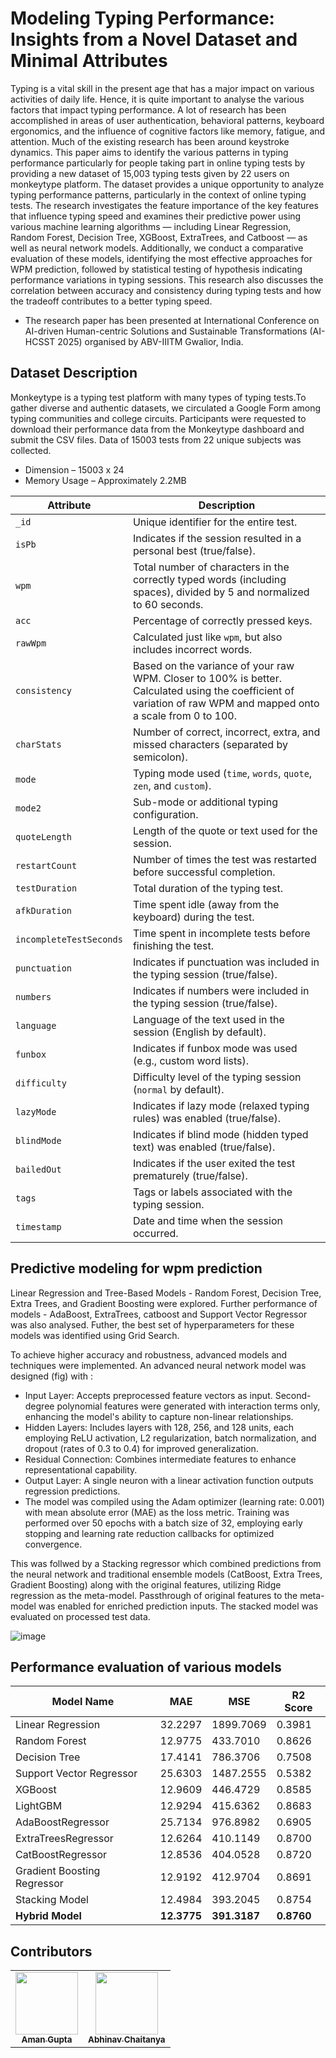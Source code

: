 # Modeling Typing Performance: Insights from a Novel Dataset and Minimal Attributes
Typing is a vital skill in the present age that has a major impact on various activities of daily life. Hence, it is quite important to analyse the various factors that impact typing performance. A lot of research has been accomplished in areas of user authentication, behavioral patterns, keyboard ergonomics, and the influence of cognitive factors like memory, fatigue, and attention. Much of the existing research has been around keystroke dynamics. This paper aims to identify the various patterns in typing performance particularly for people taking part in online typing tests by providing a new dataset of 15,003 typing tests given by 22 users on monkeytype platform. The dataset provides a unique opportunity to analyze typing performance patterns, particularly in the context of online typing tests. The research investigates the feature importance of the key features that influence typing speed and examines their predictive power using various machine learning algorithms — including Linear Regression, Random Forest, Decision Tree, XGBoost, ExtraTrees, and Catboost — as well as neural network models. Additionally, we conduct a comparative evaluation of these models, identifying the most effective approaches for WPM prediction, followed by statistical testing of hypothesis indicating performance variations in typing sessions. This research also discusses the correlation between accuracy and consistency during typing tests and how the tradeoff contributes to a better typing speed.

- The research paper has been presented at International Conference on AI-driven Human-centric Solutions and Sustainable Transformations (AI-HCSST 2025) organised by ABV-IIITM Gwalior, India.

## Dataset Description
Monkeytype is a typing test platform with many types of typing tests.To gather diverse and authentic datasets, we circulated a Google Form among typing communities and college circuits. Participants were requested to download their performance data from the Monkeytype dashboard and submit the CSV files. Data of 15003 tests from 22 unique subjects was collected.
- Dimension – 15003 x 24
- Memory Usage – Approximately 2.2MB

| Attribute               | Description |
|-------------------------|-------------|
| `_id`                  | Unique identifier for the entire test. |
| `isPb`                 | Indicates if the session resulted in a personal best (true/false). |
| `wpm`                  | Total number of characters in the correctly typed words (including spaces), divided by 5 and normalized to 60 seconds. |
| `acc`                  | Percentage of correctly pressed keys. |
| `rawWpm`               | Calculated just like `wpm`, but also includes incorrect words. |
| `consistency`          | Based on the variance of your raw WPM. Closer to 100% is better. Calculated using the coefficient of variation of raw WPM and mapped onto a scale from 0 to 100. |
| `charStats`            | Number of correct, incorrect, extra, and missed characters (separated by semicolon). |
| `mode`                 | Typing mode used (`time`, `words`, `quote`, `zen`, and `custom`). |
| `mode2`                | Sub-mode or additional typing configuration. |
| `quoteLength`          | Length of the quote or text used for the session. |
| `restartCount`         | Number of times the test was restarted before successful completion. |
| `testDuration`         | Total duration of the typing test. |
| `afkDuration`          | Time spent idle (away from the keyboard) during the test. |
| `incompleteTestSeconds` | Time spent in incomplete tests before finishing the test. |
| `punctuation`          | Indicates if punctuation was included in the typing session (true/false). |
| `numbers`              | Indicates if numbers were included in the typing session (true/false). |
| `language`             | Language of the text used in the session (English by default). |
| `funbox`               | Indicates if funbox mode was used (e.g., custom word lists). |
| `difficulty`           | Difficulty level of the typing session (`normal` by default). |
| `lazyMode`             | Indicates if lazy mode (relaxed typing rules) was enabled (true/false). |
| `blindMode`            | Indicates if blind mode (hidden typed text) was enabled (true/false). |
| `bailedOut`            | Indicates if the user exited the test prematurely (true/false). |
| `tags`                 | Tags or labels associated with the typing session. |
| `timestamp`            | Date and time when the session occurred. |

## Predictive modeling for wpm prediction 
Linear Regression and Tree-Based Models - Random Forest, Decision Tree, Extra Trees, and Gradient Boosting were explored. Further performance of models - AdaBoost, ExtraTrees, catboost and Support Vector Regressor was also analysed. Futher, the best set of hyperparameters for these models was identified using Grid Search.

To achieve higher accuracy and robustness, advanced models and techniques were implemented. An advanced neural network model was designed (fig) with :
- Input Layer: Accepts preprocessed feature vectors as input. Second-degree polynomial features were generated with interaction terms only, enhancing the model's ability to capture non-linear relationships.
- Hidden Layers: Includes layers with 128, 256, and 128 units, each employing ReLU activation, L2 regularization, batch normalization, and dropout (rates of 0.3 to 0.4) for improved generalization.
- Residual Connection: Combines intermediate features to enhance representational capability.
- Output Layer: A single neuron with a linear activation function outputs regression predictions.
- The model was compiled using the Adam optimizer (learning rate: 0.001) with mean absolute error (MAE) as the loss metric. Training was performed over 50 epochs with a batch size of 32, employing early stopping and learning rate reduction callbacks for optimized convergence.

This was follwed by a Stacking regressor which combined predictions from the neural network and traditional ensemble models (CatBoost, Extra Trees, Gradient Boosting) along with the original features, utilizing Ridge regression as the meta-model. Passthrough of original features to the meta-model was enabled for enriched prediction inputs. The stacked model was evaluated on processed test data.

![image](https://github.com/user-attachments/assets/84db53fe-e715-4b62-a206-96ff308066f5)

## Performance evaluation of various models
| Model Name                  | MAE     | MSE      | R2 Score |
|-----------------------------|---------|----------|----------|
| Linear Regression           | 32.2297 | 1899.7069 | 0.3981   |
| Random Forest              | 12.9775 | 433.7010  | 0.8626   |
| Decision Tree              | 17.4141 | 786.3706  | 0.7508   |
| Support Vector Regressor   | 25.6303 | 1487.2555 | 0.5382   |
| XGBoost                    | 12.9609 | 446.4729  | 0.8585   |
| LightGBM                   | 12.9294 | 415.6362  | 0.8683   |
| AdaBoostRegressor          | 25.7134 | 976.8982  | 0.6905   |
| ExtraTreesRegressor        | 12.6264 | 410.1149  | 0.8700   |
| CatBoostRegressor          | 12.8536 | 404.0528  | 0.8720   |
| Gradient Boosting Regressor | 12.9192 | 412.9704  | 0.8691   |
| Stacking Model             | 12.4984 | 393.2045  | 0.8754   |
| **Hybrid Model**           | **12.3775** | **391.3187** | **0.8760** |

## Contributors
<table>
  <tr>
    <td align="center"><a href="https://github.com/Aman-0604"><img src="https://github.com/Aman-0604.png" width="100px;" alt="" /><br /><sub><b>Aman Gupta</b></sub></a></td>
    <td align="center"><a href="https://github.com/AbhinavChaitanya01"><img src="https://github.com/AbhinavChaitanya01.png" width="100px;" alt=""/><br /><sub><b>Abhinav Chaitanya</b></sub></a></td>
  </tr>
</table>
